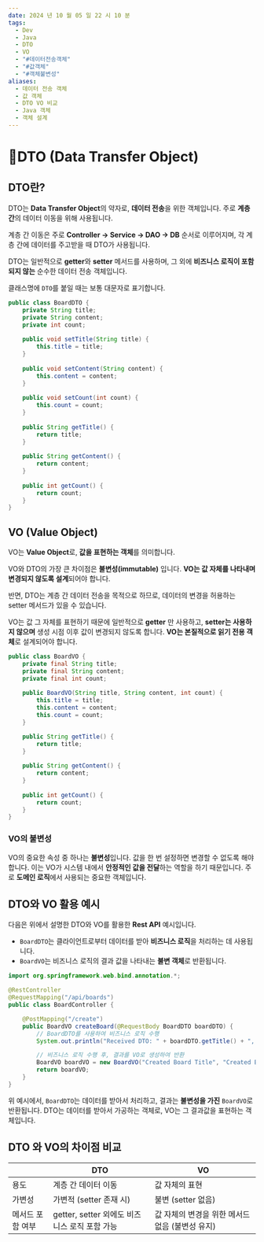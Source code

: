 ```yaml
---
date: 2024 년 10 월 05 일 22 시 10 분
tags:
  - Dev
  - Java
  - DTO
  - VO
  - "#데이터전송객체"
  - "#값객체"
  - "#객체불변성"
aliases:
  - 데이터 전송 객체
  - 값 객체
  - DTO VO 비교
  - Java 객체
  - 객체 설계
---
```


# 📘DTO (**Data Transfer Object**)

## DTO란?

DTO는 **Data Transfer Object**의 약자로, **데이터 전송**을 위한 객체입니다. 주로 **계층 간**의 데이터 이동을 위해 사용됩니다.

계층 간 이동은 주로 **Controller → Service → DAO → DB** 순서로 이루어지며, 각 계층 간에 데이터를 주고받을 때 DTO가 사용됩니다.

DTO는 일반적으로 **getter**와 **setter** 메서드를 사용하며, 그 외에 **비즈니스 로직이 포함되지 않는** 순수한 데이터 전송 객체입니다.

클래스명에 `DTO`를 붙일 때는 보통 대문자로 표기합니다.

```Java
public class BoardDTO {  
    private String title;  
    private String content;  
    private int count;  
  
    public void setTitle(String title) {  
        this.title = title;  
    }  
  
    public void setContent(String content) {  
        this.content = content;  
    }  
  
    public void setCount(int count) {  
        this.count = count;  
    }  
  
    public String getTitle() {  
        return title;  
    }  
  
    public String getContent() {  
        return content;  
    }  
  
    public int getCount() {  
        return count;  
    }  
}

```

## VO (**Value Object**)

VO는 **Value Object**로, **값을 표현하는 객체**를 의미합니다.

VO와 DTO의 가장 큰 차이점은 **불변성(immutable)** 입니다. **VO는 값 자체를 나타내며 변경되지 않도록 설계**되어야 합니다. 

반면, DTO는 계층 간 데이터 전송을 목적으로 하므로, 데이터의 변경을 허용하는 setter 메서드가 있을 수 있습니다.

VO는 값 그 자체를 표현하기 때문에 일반적으로 **getter** 만 사용하고, **setter는 사용하지 않으며** 생성 시점 이후 값이 변경되지 않도록 합니다. **VO는 본질적으로 읽기 전용 객체**로 설계되어야 합니다.


```java
public class BoardVO {  
    private final String title;  
    private final String content;  
    private final int count;  
  
    public BoardVO(String title, String content, int count) {
        this.title = title;
        this.content = content;
        this.count = count;
    }

    public String getTitle() {  
        return title;  
    }  
  
    public String getContent() {  
        return content;  
    }  
  
    public int getCount() {  
        return count;  
    }  
}

```

### VO의 불변성

VO의 중요한 속성 중 하나는 **불변성**입니다. 값을 한 번 설정하면 변경할 수 없도록 해야 합니다. 이는 VO가 시스템 내에서 **안정적인 값을 전달**하는 역할을 하기 때문입니다. 주로 **도메인 로직**에서 사용되는 중요한 객체입니다.

## DTO와 VO 활용 예시

다음은 위에서 설명한 DTO와 VO를 활용한 **Rest API** 예시입니다.

- `BoardDTO`는 클라이언트로부터 데이터를 받아 **비즈니스 로직**을 처리하는 데 사용됩니다.
- `BoardVO`는 비즈니스 로직의 결과 값을 나타내는 **불변 객체**로 반환됩니다.

```java
import org.springframework.web.bind.annotation.*;

@RestController
@RequestMapping("/api/boards")
public class BoardController {

    @PostMapping("/create")
    public BoardVO createBoard(@RequestBody BoardDTO boardDTO) {
        // BoardDTO를 사용하여 비즈니스 로직 수행
        System.out.println("Received DTO: " + boardDTO.getTitle() + ", " + boardDTO.getContent());

        // 비즈니스 로직 수행 후, 결과를 VO로 생성하여 반환
        BoardVO boardVO = new BoardVO("Created Board Title", "Created Board Content", 100);
        return boardVO;
    }
}

```

위 예시에서, `BoardDTO`는 데이터를 받아서 처리하고, 결과는 **불변성을 가진** `BoardVO`로 반환됩니다. DTO는 데이터를 받아서 가공하는 객체로, VO는 그 결과값을 표현하는 객체입니다.

## DTO 와 VO의 차이점 비교

||DTO|VO|
|---|---|---|
|용도|계층 간 데이터 이동|값 자체의 표현|
|가변성|가변적 (setter 존재 시)|불변 (setter 없음)|
|메서드 포함 여부|getter, setter 외에도 비즈니스 로직 포함 가능|값 자체의 변경을 위한 메서드 없음 (불변성 유지)|